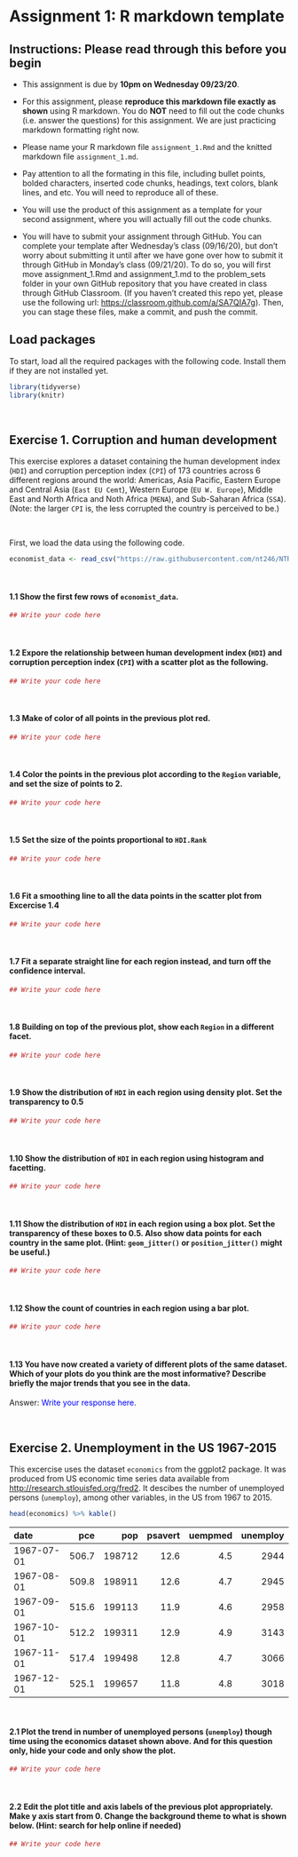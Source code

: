 Assignment 1: R markdown template
================

## Instructions: Please read through this before you begin

  - This assignment is due by **10pm on Wednesday 09/23/20**.

  - For this assignment, please **reproduce this markdown file exactly
    as shown** using R markdown. You do **NOT** need to fill out the
    code chunks (i.e. answer the questions) for this assignment. We are
    just practicing markdown formatting right now.

  - Please name your R markdown file `assignment_1.Rmd` and the knitted
    markdown file `assignment_1.md`.

  - Pay attention to all the formating in this file, including bullet
    points, bolded characters, inserted code chunks, headings, text
    colors, blank lines, and etc. You will need to reproduce all of
    these.

  - You will use the product of this assignment as a template for your
    second assignment, where you will actually fill out the code chunks.

  - You will have to submit your assignment through GitHub. You can
    complete your template after Wednesday’s class (09/16/20), but don’t
    worry about submitting it until after we have gone over how to
    submit it through GitHub in Monday’s class (09/21/20). To do so, you
    will first move assignment\_1.Rmd and assignment\_1.md to the
    problem\_sets folder in your own GitHub repository that you have
    created in class through GitHub Classroom. (If you haven’t created
    this repo yet, please use the following url:
    <https://classroom.github.com/a/SA7QIA7g>). Then, you can stage
    these files, make a commit, and push the commit.

## Load packages

To start, load all the required packages with the following code.
Install them if they are not installed yet.

``` r
library(tidyverse)
library(knitr)
```

<br>

## Exercise 1. Corruption and human development

This exercise explores a dataset containing the human development index
(`HDI`) and corruption perception index (`CPI`) of 173 countries across
6 different regions around the world: Americas, Asia Pacific, Eastern
Europe and Central Asia (`East EU Cemt`), Western Europe (`EU W.
Europe`), Middle East and North Africa and Noth Africa (`MENA`), and
Sub-Saharan Africa (`SSA`). (Note: the larger `CPI` is, the less
corrupted the country is perceived to be.)

<br>

First, we load the data using the following
code.

``` r
economist_data <- read_csv("https://raw.githubusercontent.com/nt246/NTRES6940-data-science/master/datasets/EconomistData.csv") # Window users may need to change the slashes in this path
```

<br>

#### 1.1 Show the first few rows of `economist_data`.

``` r
## Write your code here
```

<br>

#### 1.2 Expore the relationship between human development index (`HDI`) and corruption perception index (`CPI`) with a scatter plot as the following.

``` r
## Write your code here
```

<br>

#### 1.3 Make of color of all points in the previous plot red.

``` r
## Write your code here
```

<br>

#### 1.4 Color the points in the previous plot according to the `Region` variable, and set the size of points to 2.

``` r
## Write your code here
```

<br>

#### 1.5 Set the size of the points proportional to `HDI.Rank`

``` r
## Write your code here
```

<br>

#### 1.6 Fit a **smoothing line** to **all** the data points in the scatter plot from Excercise 1.4

``` r
## Write your code here
```

<br>

#### 1.7 Fit a separate **straight line** for **each region** instead, and turn off the confidence interval.

``` r
## Write your code here
```

<br>

#### 1.8 Building on top of the previous plot, show each `Region` in a different facet.

``` r
## Write your code here
```

<br>

#### 1.9 Show the distribution of `HDI` in each region using density plot. Set the transparency to 0.5

``` r
## Write your code here
```

<br>

#### 1.10 Show the distribution of `HDI` in each region using histogram and facetting.

``` r
## Write your code here
```

<br>

#### 1.11 Show the distribution of `HDI` in each region using a box plot. Set the transparency of these boxes to 0.5. Also show data points for each country in the same plot. (Hint: `geom_jitter()` or `position_jitter()` might be useful.)

``` r
## Write your code here
```

<br>

#### 1.12 Show the count of countries in each region using a bar plot.

``` r
## Write your code here
```

<br>

#### 1.13 You have now created a variety of different plots of the same dataset. Which of your plots do you think are the most informative? Describe briefly the major trends that you see in the data.

Answer: <span style="color:blue"> Write your response here. </span>

<br>

## Exercise 2. Unemployment in the US 1967-2015

This excercise uses the dataset `economics` from the ggplot2 package. It
was produced from US economic time series data available from
<http://research.stlouisfed.org/fred2>. It descibes the number of
unemployed persons (`unemploy`), among other variables, in the US from
1967 to 2015.

``` r
head(economics) %>% kable()
```

| date       |   pce |    pop | psavert | uempmed | unemploy |
| :--------- | ----: | -----: | ------: | ------: | -------: |
| 1967-07-01 | 506.7 | 198712 |    12.6 |     4.5 |     2944 |
| 1967-08-01 | 509.8 | 198911 |    12.6 |     4.7 |     2945 |
| 1967-09-01 | 515.6 | 199113 |    11.9 |     4.6 |     2958 |
| 1967-10-01 | 512.2 | 199311 |    12.9 |     4.9 |     3143 |
| 1967-11-01 | 517.4 | 199498 |    12.8 |     4.7 |     3066 |
| 1967-12-01 | 525.1 | 199657 |    11.8 |     4.8 |     3018 |

<br>

#### 2.1 Plot the trend in number of unemployed persons (`unemploy`) though time using the economics dataset shown above. And for this question only, **hide your code and only show the plot**.

``` r
## Write your code here
```

<br>

#### 2.2 Edit the plot title and axis labels of the previous plot appropriately. Make y axis start from 0. Change the background theme to what is shown below. (Hint: search for help online if needed)

``` r
## Write your code here
```

<br>
